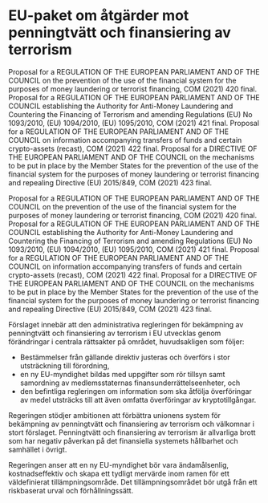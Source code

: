 # EU-paket om åtgärder mot penningtvätt och finansiering av terrorism

Proposal for a REGULATION OF THE EUROPEAN PARLIAMENT AND OF THE COUNCIL on the prevention of the use of the financial system for the purposes of money laundering or terrorist financing, COM (2021) 420 final. Proposal for a REGULATION OF THE EUROPEAN PARLIAMENT AND OF THE COUNCIL establishing the Authority for Anti-Money Laundering and Countering the Financing of Terrorism and amending Regulations (EU) No 1093/2010, (EU) 1094/2010, (EU) 1095/2010, COM (2021) 421 final. Proposal for a REGULATION OF THE EUROPEAN PARLIAMENT AND OF THE COUNCIL on information accompanying transfers of funds and certain crypto-assets (recast), COM (2021) 422 final. Proposal for a DIRECTIVE OF THE EUROPEAN PARLIAMENT AND OF THE COUNCIL on the mechanisms to be put in place by the Member States for the prevention of the use of the financial system for the purposes of money laundering or terrorist financing and repealing Directive (EU) 2015/849, COM (2021) 423 final.

Proposal for a REGULATION OF THE EUROPEAN PARLIAMENT AND OF THE COUNCIL on the prevention of the use of the financial system for the purposes of money laundering or terrorist financing, COM (2021) 420 final. Proposal for a REGULATION OF THE EUROPEAN PARLIAMENT AND OF THE COUNCIL establishing the Authority for Anti-Money Laundering and Countering the Financing of Terrorism and amending Regulations (EU) No 1093/2010, (EU) 1094/2010, (EU) 1095/2010, COM (2021) 421 final. Proposal for a REGULATION OF THE EUROPEAN PARLIAMENT AND OF THE COUNCIL on information accompanying transfers of funds and certain crypto-assets (recast), COM (2021) 422 final. Proposal for a DIRECTIVE OF THE EUROPEAN PARLIAMENT AND OF THE COUNCIL on the mechanisms to be put in place by the Member States for the prevention of the use of the financial system for the purposes of money laundering or terrorist financing and repealing Directive (EU) 2015/849, COM (2021) 423 final.

Förslaget innebär att den administrativa regleringen för bekämpning av penningtvätt och finansiering av terrorism i EU utvecklas genom förändringar i centrala rättsakter på området, huvudsakligen som följer:

* Bestämmelser från gällande direktiv justeras och överförs i stor utsträckning till förordning,
* en ny EU-myndighet bildas med uppgifter som rör tillsyn samt samordning av medlemsstaternas finansunderrättelseenheter, och
* den befintliga regleringen om information som ska åtfölja överföringar av medel utsträcks till att även omfatta överföringar av kryptotillgångar.

Regeringen stödjer ambitionen att förbättra unionens system för bekämpning av penningtvätt och finansiering av terrorism och välkomnar i stort förslaget. Penningtvätt och finansiering av terrorism är allvarliga brott som har negativ påverkan på det finansiella systemets hållbarhet och samhället i övrigt.

Regeringen anser att en ny EU-myndighet bör vara ändamålsenlig, kostnadseffektiv och skapa ett tydligt mervärde inom ramen för ett väldefinierat tillämpningsområde. Det tillämpningsområdet bör utgå från ett riskbaserat urval och förhållningssätt.
